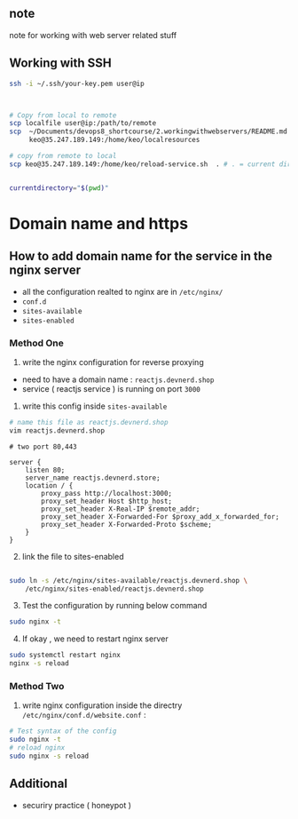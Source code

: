 ## note 
note for working with web server related stuff 



## Working with SSH 

```bash
ssh -i ~/.ssh/your-key.pem user@ip 



# Copy from local to remote 
scp localfile user@ip:/path/to/remote
scp  ~/Documents/devops8_shortcourse/2.workingwithwebservers/README.md \
     keo@35.247.189.149:/home/keo/localresources

# copy from remote to local
scp keo@35.247.189.149:/home/keo/reload-service.sh  . # . = current directory


currentdirectory="$(pwd)"
```

# Domain name and https 
##  How to add domain name for the service in the nginx server 
* all the configuration realted to nginx are in `/etc/nginx/` 
* `conf.d`
* `sites-available`
* `sites-enabled`


### Method One 
1. write the  nginx configuration for reverse proxying 
- need to have a domain name : `reactjs.devnerd.shop`  
- service ( reactjs service ) is running on port `3000`

1. write this config inside `sites-available` 
```bash
# name this file as reactjs.devnerd.shop
vim reactjs.devnerd.shop

```

```nginx
# two port 80,443 

server {
    listen 80;
    server_name reactjs.devnerd.store;
    location / { 
        proxy_pass http://localhost:3000;
        proxy_set_header Host $http_host;
        proxy_set_header X-Real-IP $remote_addr;
        proxy_set_header X-Forwarded-For $proxy_add_x_forwarded_for;
        proxy_set_header X-Forwarded-Proto $scheme;
    }
}
```
2. link the file to sites-enabled
```bash

sudo ln -s /etc/nginx/sites-available/reactjs.devnerd.shop \
    /etc/nginx/sites-enabled/reactjs.devnerd.shop
```

3. Test the configuration by running below command 
```bash
sudo nginx -t

```
4. If okay , we need to restart nginx server 
```bash
sudo systemctl restart nginx
nginx -s reload 
```


### Method Two 
1. write nginx configuration inside the directry `/etc/nginx/conf.d/website.conf` : 
```bash 
# Test syntax of the config 
sudo nginx -t 
# reload nginx 
sudo nginx -s reload 

```
## Additional 

- securiry practice ( honeypot )